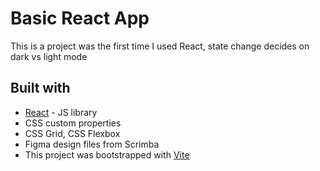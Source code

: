 # Basic React App

This is a project was the first time I used React, state change decides on dark vs light mode

## Built with

- [React](https://reactjs.org/) - JS library
- CSS custom properties
- CSS Grid, CSS Flexbox
- Figma design files from Scrimba
- This project was bootstrapped with [Vite](https://vitejs.dev/)


